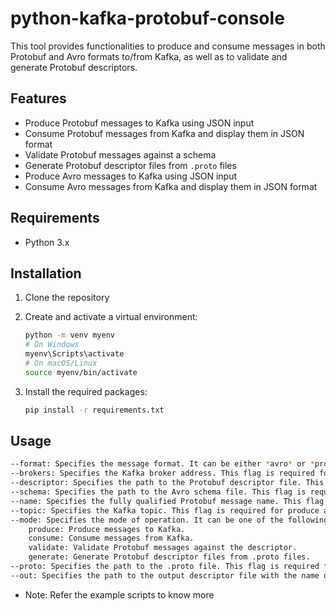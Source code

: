 # python-kafka-protobuf-console

This tool provides functionalities to produce and consume messages in both Protobuf and Avro formats to/from Kafka, as well as to validate and generate Protobuf descriptors.

## Features
- Produce Protobuf messages to Kafka using JSON input
- Consume Protobuf messages from Kafka and display them in JSON format
- Validate Protobuf messages against a schema
- Generate Protobuf descriptor files from `.proto` files
- Produce Avro messages to Kafka using JSON input
- Consume Avro messages from Kafka and display them in JSON format

## Requirements
- Python 3.x

## Installation

1. Clone the repository

2. Create and activate a virtual environment:
    ```sh
    python -m venv myenv
    # On Windows
    myenv\Scripts\activate
    # On macOS/Linux
    source myenv/bin/activate
    ```

3. Install the required packages:
    ```sh
    pip install -r requirements.txt
    ```

## Usage
```sh
--format: Specifies the message format. It can be either *avro* or *protobuf*. This flag is required for produce and consume modes.
--brokers: Specifies the Kafka broker address. This flag is required for produce and consume modes.
--descriptor: Specifies the path to the Protobuf descriptor file. This flag is required for protobuf produce, consume, and validate modes.
--schema: Specifies the path to the Avro schema file. This flag is required for avro produce and consume modes.
--name: Specifies the fully qualified Protobuf message name. This flag is required for protobuf produce, consume, and validate modes.
--topic: Specifies the Kafka topic. This flag is required for produce and consume modes.
--mode: Specifies the mode of operation. It can be one of the following:
    produce: Produce messages to Kafka.
    consume: Consume messages from Kafka.
    validate: Validate Protobuf messages against the descriptor.
    generate: Generate Protobuf descriptor files from .proto files.
--proto: Specifies the path to the .proto file. This flag is required for protobuf generate mode.
--out: Specifies the path to the output descriptor file with the name of the file. This flag is required for protobuf generate mode.
```

- Note: Refer the example scripts to know more